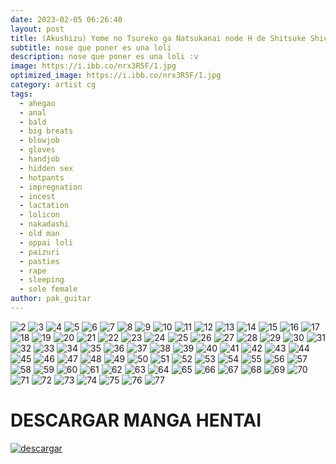 ```yaml
---
date: 2023-02-05 06:26:40
layout: post
title: (Akushizu) Yome no Tsureko ga Natsukanai node H de Shitsuke Shichaimashita
subtitle: nose que poner es una loli
description: nose que poner es una loli :v
image: https://i.ibb.co/nrx3R5F/1.jpg
optimized_image: https://i.ibb.co/nrx3R5F/1.jpg
category: artist cg
tags:
  - ahegao
  - anal
  - bald
  - big breats
  - blowjob
  - gloves
  - handjob
  - hidden sex
  - hotpants
  - impregnation
  - incest
  - lactation
  - lolicon
  - nakadashi
  - old man
  - oppai loli
  - paizuri
  - pasties
  - rape
  - sleeping
  - sole female
author: pak_guitar
---
```


<img src="https://i.ibb.co/pLqXWFg/2.jpg" alt="2" border="0">

<img src="https://i.ibb.co/4TcJ6pK/3.jpg" alt="3" border="0">

<img src="https://i.ibb.co/JRYDZNj/4.jpg" alt="4" border="0">

<img src="https://i.ibb.co/L1ccHHN/5.jpg" alt="5" border="0">

<img src="https://i.ibb.co/sqDpcrC/6.jpg" alt="6" border="0">

<img src="https://i.ibb.co/FWd3ZyB/7.jpg" alt="7" border="0">

<img src="https://i.ibb.co/48t09kC/8.jpg" alt="8" border="0">

<img src="https://i.ibb.co/61P9Hv2/9.jpg" alt="9" border="0">

<img src="https://i.ibb.co/c38NbsT/10.jpg" alt="10" border="0">

<img src="https://i.ibb.co/FbB20mt/11.jpg" alt="11" border="0">

<img src="https://i.ibb.co/cwS1GhX/12.jpg" alt="12" border="0">

<img src="https://i.ibb.co/Z25LP6k/13.jpg" alt="13" border="0">

<img src="https://i.ibb.co/1TqHQLG/14.jpg" alt="14" border="0">

<img src="https://i.ibb.co/JR32r8V/15.jpg" alt="15" border="0">

<img src="https://i.ibb.co/mtXtJr2/16.jpg" alt="16" border="0">

<img src="https://i.ibb.co/mb9059P/17.jpg" alt="17" border="0">

<img src="https://i.ibb.co/k9xJTzT/18.jpg" alt="18" border="0">

<img src="https://i.ibb.co/8dHnJcr/19.jpg" alt="19" border="0">

<img src="https://i.ibb.co/zrqc13L/20.jpg" alt="20" border="0">

<img src="https://i.ibb.co/WyrDjSZ/21.jpg" alt="21" border="0">

<img src="https://i.ibb.co/3zVqDFL/22.jpg" alt="22" border="0">

<img src="https://i.ibb.co/S7G2NDw/23.jpg" alt="23" border="0">

<img src="https://i.ibb.co/3sJhhdZ/24.jpg" alt="24" border="0">

<img src="https://i.ibb.co/8XsDgrT/25.jpg" alt="25" border="0">

<img src="https://i.ibb.co/86GzZT6/26.jpg" alt="26" border="0">

<img src="https://i.ibb.co/W6fwkBG/27.jpg" alt="27" border="0">

<img src="https://i.ibb.co/n0vbwvS/28.jpg" alt="28" border="0">

<img src="https://i.ibb.co/vm2pWDL/29.jpg" alt="29" border="0">

<img src="https://i.ibb.co/jGQ7mst/30.jpg" alt="30" border="0">

<img src="https://i.ibb.co/RSMhRqm/31.jpg" alt="31" border="0">

<img src="https://i.ibb.co/mJMGYdv/32.jpg" alt="32" border="0">

<img src="https://i.ibb.co/yN7w4zC/33.jpg" alt="33" border="0">

<img src="https://i.ibb.co/2jD3LRq/34.jpg" alt="34" border="0">

<img src="https://i.ibb.co/DGqTp6D/35.jpg" alt="35" border="0">

<img src="https://i.ibb.co/5TjCckN/36.jpg" alt="36" border="0">

<img src="https://i.ibb.co/KLFybSM/37.jpg" alt="37" border="0">

<img src="https://i.ibb.co/BLZfgrQ/38.jpg" alt="38" border="0">

<img src="https://i.ibb.co/Cw4wynp/39.jpg" alt="39" border="0">

<img src="https://i.ibb.co/X8Pm57R/40.jpg" alt="40" border="0">

<img src="https://i.ibb.co/4tWqsJc/41.jpg" alt="41" border="0">

<img src="https://i.ibb.co/4dbV6LV/42.jpg" alt="42" border="0">

<img src="https://i.ibb.co/q7VkyvX/43.jpg" alt="43" border="0">

<img src="https://i.ibb.co/0sxNVRv/44.jpg" alt="44" border="0">

<img src="https://i.ibb.co/w7Hj6dF/45.jpg" alt="45" border="0">

<img src="https://i.ibb.co/jbP9YtL/46.jpg" alt="46" border="0">

<img src="https://i.ibb.co/VSQ7H3s/47.jpg" alt="47" border="0">

<img src="https://i.ibb.co/zQZ4NR6/48.jpg" alt="48" border="0">

<img src="https://i.ibb.co/rk7hyRn/49.jpg" alt="49" border="0">

<img src="https://i.ibb.co/6tNB0wg/50.jpg" alt="50" border="0">

<img src="https://i.ibb.co/Qmrzh4R/51.jpg" alt="51" border="0">

<img src="https://i.ibb.co/BBQfdtM/52.jpg" alt="52" border="0">

<img src="https://i.ibb.co/x62qLYF/53.jpg" alt="53" border="0">

<img src="https://i.ibb.co/Fnzzhd1/54.jpg" alt="54" border="0">

<img src="https://i.ibb.co/jhDD0vg/55.jpg" alt="55" border="0">

<img src="https://i.ibb.co/9rJyS3t/56.jpg" alt="56" border="0">

<img src="https://i.ibb.co/3cyvMtH/57.jpg" alt="57" border="0">

<img src="https://i.ibb.co/hZfKrSz/58.jpg" alt="58" border="0">

<img src="https://i.ibb.co/41YcRmk/59.jpg" alt="59" border="0">

<img src="https://i.ibb.co/yyN2V9C/60.jpg" alt="60" border="0">

<img src="https://i.ibb.co/LzN46qt/61.jpg" alt="61" border="0">

<img src="https://i.ibb.co/RHLYQQp/62.jpg" alt="62" border="0">

<img src="https://i.ibb.co/DfBKh4z/63.jpg" alt="63" border="0">

<img src="https://i.ibb.co/wQFJGx5/64.jpg" alt="64" border="0">

<img src="https://i.ibb.co/D185d3v/65.jpg" alt="65" border="0">

<img src="https://i.ibb.co/JjLwj9V/66.jpg" alt="66" border="0">

<img src="https://i.ibb.co/dPpmZ53/67.jpg" alt="67" border="0">

<img src="https://i.ibb.co/RHKvv5F/68.jpg" alt="68" border="0">

<img src="https://i.ibb.co/Z1FVccW/69.jpg" alt="69" border="0">

<img src="https://i.ibb.co/kqM0qR5/70.jpg" alt="70" border="0">

<img src="https://i.ibb.co/jkHjbXj/71.jpg" alt="71" border="0">

<img src="https://i.ibb.co/VVg5bfx/72.jpg" alt="72" border="0">

<img src="https://i.ibb.co/XLwZvVJ/73.jpg" alt="73" border="0">

<img src="https://i.ibb.co/Htd17qy/74.jpg" alt="74" border="0">

<img src="https://i.ibb.co/3drXvcc/75.jpg" alt="75" border="0">

<img src="https://i.ibb.co/gRYYnrr/76.jpg" alt="76" border="0">

<img src="https://i.ibb.co/txrdSnP/77.jpg" alt="77" border="0">


# DESCARGAR MANGA HENTAI
<a href="https://exe.io/vOKQmXM"><img src="https://i.ibb.co/ph6KsCR/descargar.png" alt="descargar"/></a>



